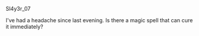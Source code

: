 Sl4y3r_07

I've had a headache since last evening. Is there a magic spell that can cure it immediately?
